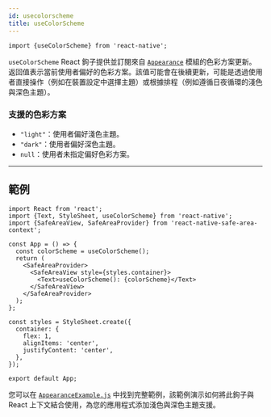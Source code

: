 ```yaml
---
id: usecolorscheme
title: useColorScheme
---
```


```tsx
import {useColorScheme} from 'react-native';
```

`useColorScheme` React 鉤子提供並訂閱來自 [`Appearance`](appearance) 模組的色彩方案更新。返回值表示當前使用者偏好的色彩方案。該值可能會在後續更新，可能是透過使用者直接操作（例如在裝置設定中選擇主題）或根據排程（例如遵循日夜循環的淺色與深色主題）。

### 支援的色彩方案

- `"light"`：使用者偏好淺色主題。
- `"dark"`：使用者偏好深色主題。
- `null`：使用者未指定偏好色彩方案。

---

## 範例

```SnackPlayer
import React from 'react';
import {Text, StyleSheet, useColorScheme} from 'react-native';
import {SafeAreaView, SafeAreaProvider} from 'react-native-safe-area-context';

const App = () => {
  const colorScheme = useColorScheme();
  return (
    <SafeAreaProvider>
      <SafeAreaView style={styles.container}>
        <Text>useColorScheme(): {colorScheme}</Text>
      </SafeAreaView>
    </SafeAreaProvider>
  );
};

const styles = StyleSheet.create({
  container: {
    flex: 1,
    alignItems: 'center',
    justifyContent: 'center',
  },
});

export default App;
```

您可以在 [`AppearanceExample.js`](https://github.com/facebook/react-native/blob/main/packages/rn-tester/js/examples/Appearance/AppearanceExample.js) 中找到完整範例，該範例演示如何將此鉤子與 React 上下文結合使用，為您的應用程式添加淺色與深色主題支援。